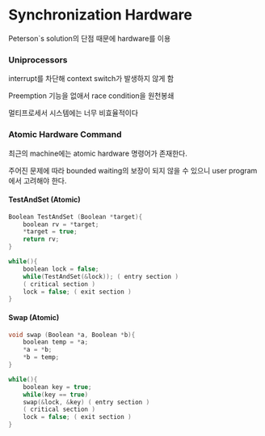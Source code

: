 # Synchronization Hardware

Peterson`s solution의 단점 때문에 hardware를 이용
### Uniprocessors 

interrupt를 차단해 context switch가 발생하지 않게 함

Preemption 기능을 없애서 race condition을 원천봉쇄

멀티프로세서 시스템에는 너무 비효율적이다

### Atomic Hardware Command

최근의 machine에는 atomic hardware 명령어가 존재한다.

주어진 문제에 따라 bounded waiting의 보장이 되지 않을 수 있으니 user program에서 고려해야 한다.

#### TestAndSet (Atomic)

``` c
Boolean TestAndSet (Boolean *target){ 
    boolean rv = *target; 
    *target = true; 
    return rv; 
} 
```

```c
while(){
    boolean lock = false;
    while(TestAndSet(&lock)); ( entry section )
    ( critical section )
    lock = false; ( exit section )
} 
```

#### Swap (Atomic)

```c
void swap (Boolean *a, Boolean *b){
    boolean temp = *a; 
    *a = *b; 
    *b = temp; 
}
```

```c
while(){
    boolean key = true;
	while(key == true)
    swap(&lock, &key) ( entry section )
	( critical section )
	lock = false; ( exit section )
} 

```